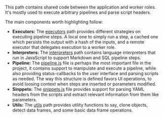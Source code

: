 
This path contains shared code between the application and worker roles. It's mostly used to execute arbitrary pipelines and parse script headers.

The main components worth highlighting follow:
- **Executors:** The [executors](executors/) path provides different strategies on executing pipeline steps. A local one to simply run a step, a cached one which persists the output with a hash of the inputs, and a remote executor that delegates execution to a worker role.
- **Interpreters:** The [interpreters](pipeleine.js) path contains language interpreters that run in JavaScript to support Markdown and SQL pipeline steps. 
- **Pipeline:** The [pipeline.js](pipeleine.js) file is perhaps the most important file in the project, it contains support to manipulate and execute a pipeline, while also providing status-callbacks to the user interface and parsing scripts as needed. The way this structure is defined favors UI operations, to avoid loosing context when steps are inserted or porameters modified.
- **Sinppets:** The [snippets.js](snippets.js) file provides support for parsing YAML headers from the scripts and extract relevant information from them like parameters.
- **Utils:** The [utils](utils/) path provides utility functions to say, clone objects, detect data frames, and some basic data frame operations.
